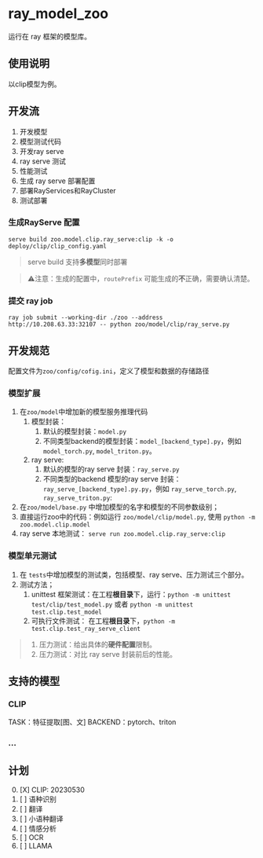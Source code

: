 # ray_model_zoo

运行在 ray 框架的模型库。


## 使用说明

以clip模型为例。


## 开发流

1. 开发模型
2. 模型测试代码
3. 开发ray serve
4. ray serve 测试
5. 性能测试
6. 生成 ray serve 部署配置
7. 部署RayServices和RayCluster
8. 测试部署

### 生成RayServe 配置

`serve build zoo.model.clip.ray_serve:clip -k -o deploy/clip/clip_config.yaml`

> serve build 支持**多模型**同时部署

> ⚠️注意：生成的配置中，`routePrefix` 可能生成的**不**正确，需要确认清楚。

### 提交 ray job

```shell
ray job submit --working-dir ./zoo --address  http://10.208.63.33:32107 -- python zoo/model/clip/ray_serve.py
```

## 开发规范

配置文件为`zoo/config/cofig.ini`，定义了模型和数据的存储路径

### 模型扩展
1. 在`zoo/model`中增加新的模型服务推理代码
    1. 模型封装：
        1. 默认的模型封装：`model.py`
        2. 不同类型backend的模型封装：`model_[backend_type].py`，例如 `model_torch.py`, `model_triton.py`。
    2. ray serve:
        1. 默认的模型的ray serve 封装：`ray_serve.py`
        2. 不同类型的backend 模型的ray serve 封装：`ray_serve_[backend_type].py.py`，例如 `ray_serve_torch.py`, `ray_serve_triton.py`:
2. 在`zoo/model/base.py` 中增加模型的名字和模型的不同参数级别；
3. 直接运行zoo中的代码：例如运行 `zoo/model/clip/model.py`, 使用 `python -m zoo.model.clip.model`
4. ray serve 本地测试： `serve run zoo.model.clip.ray_serve:clip`

### 模型单元测试

1. 在 `tests`中增加模型的测试类，包括模型、ray serve、压力测试三个部分。
2. 测试方法； 
   1. unittest 框架测试：在工程**根目录**下，运行：`python -m unittest test/clip/test_model.py` 或者 `python -m unittest test.clip.test_model`
   2. 可执行文件测试： 在工程**根目录**下，`python -m test.clip.test_ray_serve_client`

> 1. 压力测试：给出具体的**硬件配置**限制。
> 2. 压力测试：对比 ray serve 封装前后的性能。


## 支持的模型

### CLIP

TASK：特征提取[图、文]
BACKEND：pytorch、triton


### ...



## 计划
0. [X] CLIP: 20230530
1. [ ] 语种识别
2. [ ] 翻译
3. [ ] 小语种翻译
4. [ ] 情感分析
5. [ ] OCR
6. [ ] LLAMA